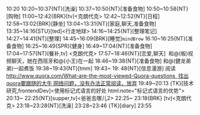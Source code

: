 
10:20
10:20~10:37{NT}[洗澡]
10:37~10:50{NT}[准备食物]
10:50~10:58{NT}[购物]
11:00~12:42{BRK}[tv]<克朗代克>
12:42~12:52{NT}[日程]
12:58~13:02{BRK}[静坐]
13:04~13:31{NT}[家庭,聊天,准备食物]
13:35~14:16{STU}[ted]<行走地球>
14:16~14:25{NT}[整理笔记]
14:27~14:41{NT}[整理]
14:45~16:09{BRK}[睡觉]`mindBrow`
16:10~16:25{NT}[准备食物]
16:25~16:49{SPR}[健身]
16:49~17:04{NT}[准备食物]
17:04~17:57{NT}[餐补,tv] <克朗代克>
17:57~18:46{NT}[恋爱,聊天]  和@(板)视频聊天，她在西班牙和@(小王)在一起
18:46~19:38{NT}[准备食物] 和@(健龙弟弟)一起煮饭
19:38~19:43{NT}[tmm]
19:43~ 19: 48{NT}[信息漫游] 阅读 http://www.quora.com/What-are-the-most-viewed-Quora-questions  找出quora要跟随的大牛 网络问题，没有办法正常阅读，放弃
19:49~20:13 {TK}[技术研究,frontendDev]<使用标记式语言的好处 html:note="标记式语言的优势">
20:13~ 22:25{NT}[supper,tv]<爸爸去哪儿2>
22:25~ 23:18{BRK} [tv]<克朗代克>
23:18~23:28{NT}[洗澡]
23:28~23:46 {TK}[diary]
23:55
